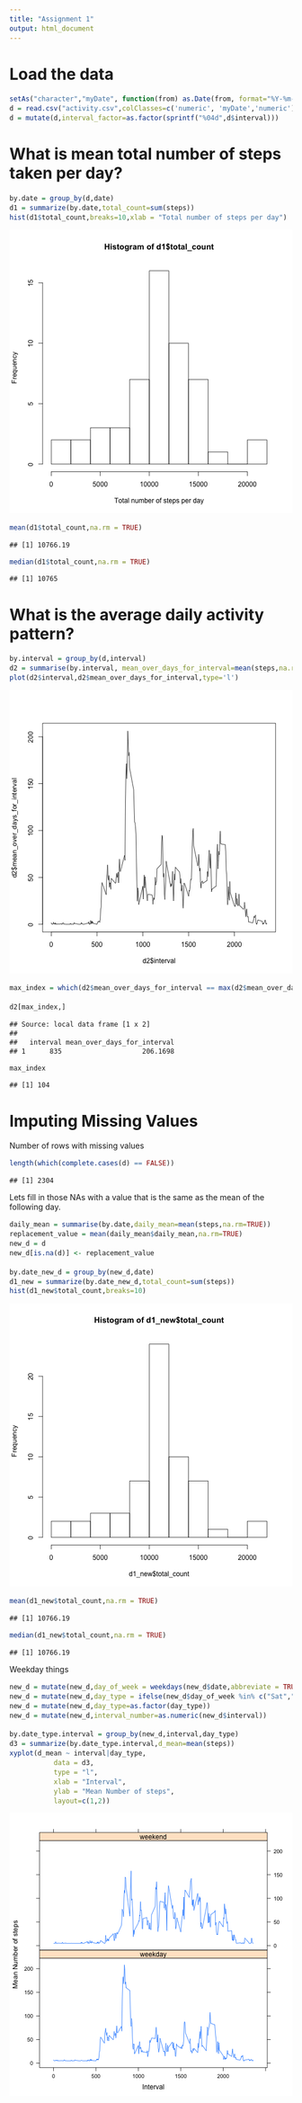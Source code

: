 ```yaml
---
title: "Assignment 1"
output: html_document
---
```


Load the data
=============




```r
setAs("character","myDate", function(from) as.Date(from, format="%Y-%m-%d") )
d = read.csv("activity.csv",colClasses=c('numeric', 'myDate','numeric'))
d = mutate(d,interval_factor=as.factor(sprintf("%04d",d$interval)))
```


What is mean total number of steps taken per day?
=================================================


```r
by.date = group_by(d,date)
d1 = summarize(by.date,total_count=sum(steps))
hist(d1$total_count,breaks=10,xlab = "Total number of steps per day")
```

![plot of chunk unnamed-chunk-3](figure/unnamed-chunk-3-1.png) 

```r
mean(d1$total_count,na.rm = TRUE)
```

```
## [1] 10766.19
```

```r
median(d1$total_count,na.rm = TRUE)
```

```
## [1] 10765
```

What is the average daily activity pattern?
===========================================


```r
by.interval = group_by(d,interval)
d2 = summarise(by.interval, mean_over_days_for_interval=mean(steps,na.rm=TRUE))
plot(d2$interval,d2$mean_over_days_for_interval,type='l')
```

![plot of chunk unnamed-chunk-4](figure/unnamed-chunk-4-1.png) 

```r
max_index = which(d2$mean_over_days_for_interval == max(d2$mean_over_days_for_interval))

d2[max_index,]
```

```
## Source: local data frame [1 x 2]
## 
##   interval mean_over_days_for_interval
## 1      835                    206.1698
```

```r
max_index
```

```
## [1] 104
```

Imputing Missing Values
=======================

Number of rows with missing values


```r
length(which(complete.cases(d) == FALSE))
```

```
## [1] 2304
```

Lets fill in those NAs with a value that is the same as the mean of the following day.


```r
daily_mean = summarise(by.date,daily_mean=mean(steps,na.rm=TRUE))
replacement_value = mean(daily_mean$daily_mean,na.rm=TRUE)
new_d = d
new_d[is.na(d)] <- replacement_value

by.date_new_d = group_by(new_d,date)
d1_new = summarize(by.date_new_d,total_count=sum(steps))
hist(d1_new$total_count,breaks=10)
```

![plot of chunk unnamed-chunk-6](figure/unnamed-chunk-6-1.png) 

```r
mean(d1_new$total_count,na.rm = TRUE)
```

```
## [1] 10766.19
```

```r
median(d1_new$total_count,na.rm = TRUE)
```

```
## [1] 10766.19
```

Weekday things


```r
new_d = mutate(new_d,day_of_week = weekdays(new_d$date,abbreviate = TRUE))
new_d = mutate(new_d,day_type = ifelse(new_d$day_of_week %in% c("Sat","Sun"),"weekend","weekday"))
new_d = mutate(new_d,day_type=as.factor(day_type))
new_d = mutate(new_d,interval_number=as.numeric(new_d$interval))

by.date_type.interval = group_by(new_d,interval,day_type)
d3 = summarize(by.date_type.interval,d_mean=mean(steps))
xyplot(d_mean ~ interval|day_type, 
           data = d3,
           type = "l",
           xlab = "Interval",
           ylab = "Mean Number of steps",
           layout=c(1,2))
```

![plot of chunk unnamed-chunk-7](figure/unnamed-chunk-7-1.png) 
